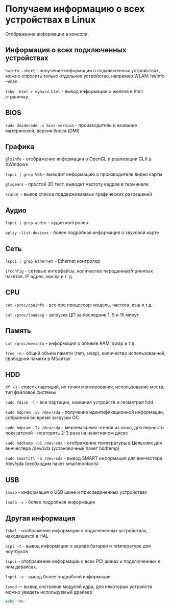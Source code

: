 # Получаем информацию о всех устройствах в Linux
Отображение информации в консоли.

## Информация о всех подключенных устройствах
`hwinfo –short` - получение информации о подключенных устройствах, можно опросить только отдельное устройство, например WLAN: hwinfo –wlan.

`lshw -html > myhard.html` - вывод информации о железе в html страничку.

## BIOS
`sudo dmidecode -s bios-version` - производитель и название материнской, версия биоса (DMI)

## Графика
`glxinfo` - отображение информации о OpenGL и реализации GLX в XWindows

`lspci | grep VGA` - выводит информацию о производителе видео карты

`glxgears` - простой 3D тест, выводит частоту кадров в терминале

`xrandr` - вывод списка поддерживаемых графических разрешений

## Аудио
`lspci | grep audio` - аудио контролер

`aplay –list-devices` - более подробная информация о звуковой карте

## Сеть
`lspci | grep Ethernet` - Ethernet контролер

`ifconfig` - сетевые интерфейсы, количество переданных/принятых пакетов, IP адрес, маска и т. д.

## CPU
`cat /proc/cpuinfo` - все про процессор: модель, частота, кэш и т.д.

`cat /proc/loadavg` - загрузка ЦП за последние 1, 5 и 15 минут

## Память
`cat /proc/meminfo` - информация о объеме RAM, swap и т.д.

`free -m` - общий объем памяти (ram, swap), количество использованной, свободной памяти в МБайтах

## HDD
`df -H` - список партиций, их точки монтирования, использование места, тип файловой системы

`sudo fdisk -l` - все партиции, названия устройств и геометрия hdd

`sudo hdpram -iv /dev/sda` - получение идентификационной информации, собранной во время загрузки ОС

`sudo hdpram -Tv /dev/sda` - меряем время чтения из кэша, для верности показателей - повторить 2-3 раза на неактивном диске

`sudo hddtemp -uC /dev/sda` - отображение температуры в Цельсиях для винчестера /dev/sda (установочный пакет hddtemp)

`sudo smartctl -a /dev/sda` - вывод SMART информация для винчестера /dev/sda (необходим пакет smartmontools)

## USB
`lsusb` - информация о USB шине и присоединенных устройствах

`lsusb -v` - более подробная информация

## Другая информация
`lshal` - отображение информации о подключенных устройствах, находящихся в HAL

`acpi -t` - вывод информации о заряде батареи и температуре для ноутбуков

`lspci` - отображение информации о всех PCI шинах и подключенных к ним девайсах.

`lspci -v` - вывод более подробной информации

`lsmod` — вывод состояния модулей ядра, для некоторых устройств можно увидеть используемый драйвер

```bash
echo 'OK'
```
